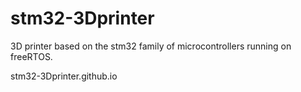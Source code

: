 # stm32-3Dprinter
3D printer based on the stm32 family of microcontrollers running on freeRTOS.

stm32-3Dprinter.github.io
